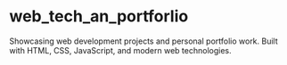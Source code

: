 # web_tech_an_portforlio
 Showcasing web development projects and personal portfolio work. Built with HTML, CSS, JavaScript, and modern web technologies.

